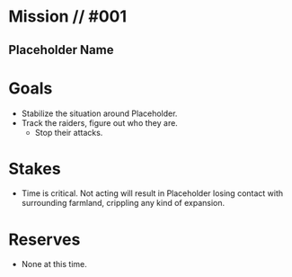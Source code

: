 # Mission // #001
## Placeholder Name
# Goals
- Stabilize the situation around Placeholder.
- Track the raiders, figure out who they are.
  - Stop their attacks.

# Stakes
- Time is critical. Not acting will result in Placeholder losing contact with surrounding farmland, crippling any kind of expansion.

# Reserves
- None at this time.
